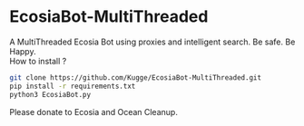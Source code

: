 # EcosiaBot-MultiThreaded
A MultiThreaded Ecosia Bot using proxies and intelligent search. Be safe. Be Happy.  
How to install ?

```bash
git clone https://github.com/Kugge/EcosiaBot-MultiThreaded.git
pip install -r requirements.txt
python3 EcosiaBot.py
```

Please donate to Ecosia and Ocean Cleanup.
